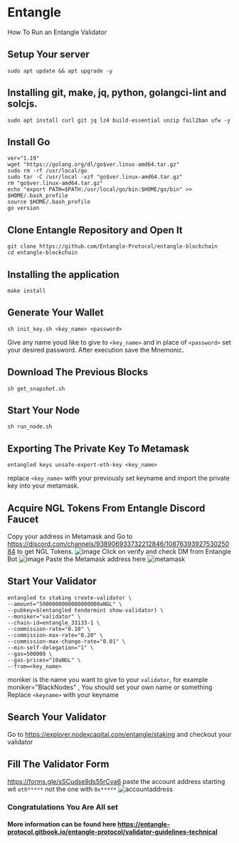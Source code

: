 # Entangle
How To Run an Entangle Validator
## Setup Your server
```
sudo apt update && apt upgrade -y
```
##  Installing git, make, jq, python, golangci-lint and solcjs.
```
sudo apt install curl git jq lz4 build-essential unzip fail2ban ufw -y
```
## Install Go
```
ver="1.19"
wget "https://golang.org/dl/go$ver.linux-amd64.tar.gz"
sudo rm -rf /usr/local/go
sudo tar -C /usr/local -xzf "go$ver.linux-amd64.tar.gz"
rm "go$ver.linux-amd64.tar.gz"
echo "export PATH=$PATH:/usr/local/go/bin:$HOME/go/bin" >> $HOME/.bash_profile
source $HOME/.bash_profile
go version
```
## Clone Entangle Repository and Open It
```
git clone https://github.com/Entangle-Protocol/entangle-blockchain
cd entangle-blockchain
```
## Installing the application
```
make install
```
## Generate Your Wallet
```
sh init_key.sh <key_name> <password>
```
Give any name youd like to give to `<key_name>` and in place of `<password>` set your desired password. After execution save the Mnemonic.
## Download The Previous Blocks
```
sh get_snapshot.sh
```
## Start Your Node
```
sh run_node.sh
```
## Exporting The Private Key To Metamask
```
entangled keys unsafe-export-eth-key <key_name>
```
replace `<key_name>` with your previously set keyname and import the private key into your metamask. 
## Acquire NGL Tokens From Entangle Discord Faucet
Copy your address in Metamask and Go to https://discord.com/channels/938906933732212846/1087639392753025084 to get NGL Tokens.
![image](https://github.com/blacknodes/Entangle/assets/85839823/64fdaadc-b0ae-46b8-a751-83b44a013be9)
Click on verify and check DM from Entangle Bot
![image](https://github.com/blacknodes/Entangle/assets/85839823/eceb38d4-f356-4335-80cf-554eece8e5e8)
Paste the Metamask address here
![metamask](https://github.com/blacknodes/Entangle/assets/85839823/6a69e5d4-c3a7-4bfd-9ed7-b03d3a5c8d1a)



## Start Your Validator
```
entangled tx staking create-validator \
--amount="5000000000000000000aNGL" \
--pubkey=$(entangled tendermint show-validator) \
--moniker="validator" \
--chain-id=entangle_33133-1 \
--commission-rate="0.10" \
--commission-max-rate="0.20" \
--commission-max-change-rate="0.01" \
--min-self-delegation="1" \
--gas=500000 \
--gas-prices="10aNGL" \
--from=<key_name>
```
moniker is the name you want to give to your `validator`, for example moniker="BlackNodes" , You should set your own name or something
Replace `<keyname>` with your keyname 
## Search Your Validator
Go to https://explorer.nodexcapital.com/entangle/staking and checkout your validator
## Fill The Validator Form
https://forms.gle/sSCudse9ds55rCva6
paste the account address starting wit `eth*****` not the one with `0x*****`
![accountaddress](https://github.com/blacknodes/Entangle/assets/85839823/1e3d7bf2-959f-4940-bd58-9dce0b4cf0a2)

### Congratulations You Are All set

#### More information can be found here https://entangle-protocol.gitbook.io/entangle-protocol/validator-guidelines-technical
